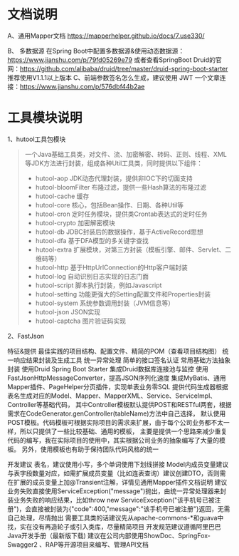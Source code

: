 # 文档说明
 A、通用Mapper文档
    https://mapperhelper.github.io/docs/7.use330/
    
B、 多数据源
    在Spring Boot中配置多数据源&使用动态数据源：https://www.jianshu.com/p/79fd05269e79
    或者查看SpringBoot Druid的官网：https://github.com/alibaba/druid/tree/master/druid-spring-boot-starter
    推荐使用V1.1.1以上版本
C、前端参数签名怎么生成，建议使用 JWT
一个文章连接：https://www.jianshu.com/p/576dbf44b2ae

# 工具模块说明    
 1、hutool工具包模块
 > 一个Java基础工具类，对文件、流、加密解密、转码、正则、线程、XML等JDK方法进行封装，组成各种Util工具类，同时提供以下组件：
 > - hutool-aop JDK动态代理封装，提供非IOC下的切面支持
> - hutool-bloomFilter 布隆过滤，提供一些Hash算法的布隆过滤
> - hutool-cache 缓存
> - hutool-core 核心，包括Bean操作、日期、各种Util等
> - hutool-cron 定时任务模块，提供类Crontab表达式的定时任务
> - hutool-crypto 加密解密模块
> - hutool-db JDBC封装后的数据操作，基于ActiveRecord思想
> - hutool-dfa 基于DFA模型的多关键字查找
> - hutool-extra 扩展模块，对第三方封装（模板引擎、邮件、Servlet、二维码等）
> - hutool-http 基于HttpUrlConnection的Http客户端封装
> - hutool-log 自动识别日志实现的日志门面
> - hutool-script 脚本执行封装，例如Javascript
> - hutool-setting 功能更强大的Setting配置文件和Properties封装
> - hutool-system 系统参数调用封装（JVM信息等）
> - hutool-json JSON实现
> - hutool-captcha 图片验证码实现

2、FastJson


特征&提供
最佳实践的项目结构、配置文件、精简的POM（查看项目结构图）
统一响应结果封装及生成工具
统一异常处理
简单的接口签名认证
常用基础方法抽象封装
使用Druid Spring Boot Starter 集成Druid数据库连接池与监控
使用FastJsonHttpMessageConverter，提高JSON序列化速度
集成MyBatis、通用Mapper插件、PageHelper分页插件，实现单表业务零SQL
提供代码生成器根据表名生成对应的Model、Mapper、MapperXML、Service、ServiceImpl、Controller等基础代码，
其中Controller模板默认提供POST和RESTful两套，根据需求在CodeGenerator.genController(tableName)方法中自己选择，
默认使用POST模板。代码模板可根据实际项目的需求来扩展，由于每个公司业务都不太一样，所以只提供了一些比较基础、通用的模板，
主要是提供一个思路来减少重复代码的编写，我在实际项目的使用中，其实根据公司业务的抽象编写了大量的模板。
另外，使用模板也有助于保持团队代码风格的统一


开发建议
表名，建议使用小写，多个单词使用下划线拼接
Model内成员变量建议与表字段数量对应，如需扩展成员变量（比如连表查询）建议创建DTO，否则需在扩展的成员变量上加@Transient注解，详情见通用Mapper插件文档说明
建议业务失败直接使用ServiceException("message")抛出，由统一异常处理器来封装业务失败的响应结果，比如throw new ServiceException("该手机号已被注册")，会直接被封装为{"code":400,"message":"该手机号已被注册"}返回，无需自己处理，尽情抛出
需要工具类的话建议先从apache-commons-*和guava中找，实在没有再造轮子或引入类库，尽量精简项目
开发规范建议遵循阿里巴巴Java开发手册（最新版下载)
建议在公司内部使用ShowDoc、SpringFox-Swagger2 、RAP等开源项目来编写、管理API文档  

